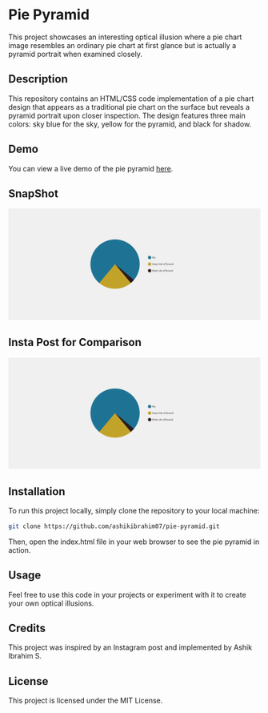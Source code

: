 # Pie Pyramid

This project showcases an interesting optical illusion where a pie chart image resembles an ordinary pie chart at first glance but is actually a pyramid portrait when examined closely.

## Description

This repository contains an HTML/CSS code implementation of a pie chart design that appears as a traditional pie chart on the surface but reveals a pyramid portrait upon closer inspection. The design features three main colors: sky blue for the sky, yellow for the pyramid, and black for shadow.

## Demo

You can view a live demo of the pie pyramid [here](https://ashikibrahim07.github.io/pie-pyramid/).

## SnapShot

![SnapShot](https://github.com/ashikibrahim07/pie-pyramid/blob/main/Pie%20Chart%20SnapShot.png)

## Insta Post for Comparison

![Insta SnapShot](https://github.com/ashikibrahim07/pie-pyramid/blob/main/Pie%20Chart%20SnapShot.png)

## Installation

To run this project locally, simply clone the repository to your local machine:

```bash
git clone https://github.com/ashikibrahim07/pie-pyramid.git
```

Then, open the index.html file in your web browser to see the pie pyramid in action.

## Usage

Feel free to use this code in your projects or experiment with it to create your own optical illusions.

## Credits

This project was inspired by an Instagram post and implemented by Ashik Ibrahim S.

## License

This project is licensed under the MIT License.
